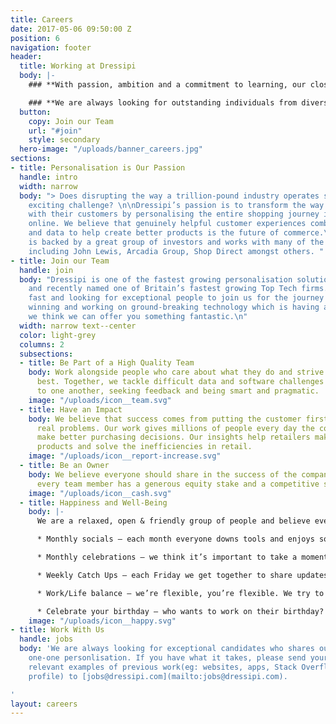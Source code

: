 ```yaml
---
title: Careers
date: 2017-05-06 09:50:00 Z
position: 6
navigation: footer
header:
  title: Working at Dressipi
  body: |-
    ### **With passion, ambition and a commitment to learning, our close-knit team support, challenge and inspire each other every day.**

    ### **We are always looking for outstanding individuals from diverse backgrounds, who want to be part of our fantastic team and shape the future of retail.**
  button:
    copy: Join our Team
    url: "#join"
    style: secondary
  hero-image: "/uploads/banner_careers.jpg"
sections:
- title: Personalisation is Our Passion
  handle: intro
  width: narrow
  body: "> Does disrupting the way a trillion-pound industry operates sound like an
    exciting challenge? \n\nDressipi’s passion is to transform the way retailers engage
    with their customers by personalising the entire shopping journey instore and
    online. We believe that genuinely helpful customer experiences combined with insight
    and data to help create better products is the future of commerce.\n\nDressipi
    is backed by a great group of investors and works with many of the leading retailers
    including John Lewis, Arcadia Group, Shop Direct amongst others. "
- title: Join our Team
  handle: join
  body: "Dressipi is one of the fastest growing personalisation solutions in the world
    and recently named one of Britain’s fastest growing Top Tech firms. We’re expanding
    fast and looking for exceptional people to join us for the journey \n\nMulti award
    winning and working on ground-breaking technology which is having a real impact
    we think we can offer you something fantastic.\n"
  width: narrow text--center
  color: light-grey
  columns: 2
  subsections:
  - title: Be Part of a High Quality Team
    body: Work alongside people who care about what they do and strive to do their
      best. Together, we tackle difficult data and software challenges by listening
      to one another, seeking feedback and being smart and pragmatic.
    image: "/uploads/icon__team.svg"
  - title: Have an Impact
    body: We believe that success comes from putting the customer first and solving
      real problems. Our work gives millions of people every day the confidence to
      make better purchasing decisions. Our insights help retailers make better quality
      products and solve the inefficiencies in retail.
    image: "/uploads/icon__report-increase.svg"
  - title: Be an Owner
    body: We believe everyone should share in the success of the company. That's why
      every team member has a generous equity stake and a competitive salary.
    image: "/uploads/icon__cash.svg"
  - title: Happiness and Well-Being
    body: |-
      We are a relaxed, open & friendly group of people and believe everyone can achieve their personal and professional goals in life.

      * Monthly socials – each month everyone downs tools and enjoys some non work time together

      * Monthly celebrations – we think it’s important to take a moment to recognise and celebrate our progress and achievements

      * Weekly Catch Ups – each Friday we get together to share updates and news

      * Work/Life balance – we’re flexible, you’re flexible. We try to support you whenever we can including working from home and the hours you work

      * Celebrate your birthday – who wants to work on their birthday? No-one, so we don’t.
    image: "/uploads/icon__happy.svg"
- title: Work With Us
  handle: jobs
  body: 'We are always looking for exceptional candidates who shares our passion for
    one-one personlisation. If you have what it takes, please send your CV and any
    relevant examples of previous work(eg: websites, apps, Stack Overflow or GitHub
    profile) to [jobs@dressipi.com](mailto:jobs@dressipi.com).

'
layout: careers
---
```


